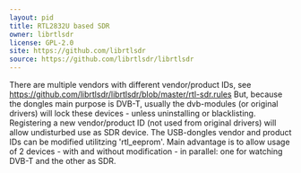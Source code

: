 ```yaml
---
layout: pid
title: RTL2832U based SDR
owner: librtlsdr
license: GPL-2.0
site: https://github.com/librtlsdr
source: https://github.com/librtlsdr/librtlsdr
---
```

There are multiple vendors with different vendor/product IDs, see https://github.com/librtlsdr/librtlsdr/blob/master/rtl-sdr.rules
But, because the dongles main purpose is DVB-T, usually the dvb-modules (or original drivers) will lock these devices - unless uninstalling or blacklisting.
Registering a new vendor/product ID (not used from original drivers) will allow undisturbed use as SDR device.
The USB-dongles vendor and product IDs can be modified utilitzing 'rtl_eeprom'.
Main advantage is to allow usage of 2 devices - with and without modification - in parallel: one for watching DVB-T and the other as SDR.
